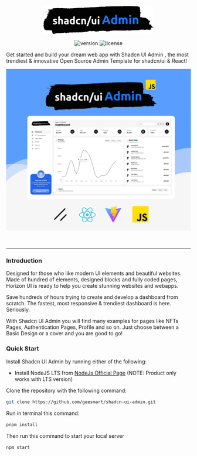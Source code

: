 
<div align=center>
<img alt="shadcn ui admin logo" width="300" src="https://github.com/geesmart/shadcn-ui-admin/blob/main/public/imgs/logo.png?raw=true" />

![version](https://img.shields.io/badge/version-2.0.0-brightgreen.svg)
![license](https://img.shields.io/badge/license-MIT-blue.svg)
</div>

Get started and build your dream web app with Shadcn UI Admin , the most trendiest &
innovative Open Source Admin Template for shadcn/ui & React!

[<img alt="shadcn ui admin" src="https://github.com/geesmart/shadcn-ui-admin/blob/main/public/imgs/design/home_b1.png?raw=true" /> ](https://github.com/geesmart/shadcn-ui-admin)

<p>&nbsp;</p>

---

### Introduction

Designed for those who like modern UI elements and beautiful websites. Made of
hundred of elements, designed blocks and fully coded pages, Horizon UI is ready
to help you create stunning websites and webapps.

Save hundreds of hours trying to create and develop a dashboard from scratch.
The fastest, most responsive & trendiest dashboard is here. Seriously.

With Shadcn UI Admin you will find many examples for pages like NFTs Pages,
Authentication Pages, Profile and so on. Just choose between a Basic Design or a
cover and you are good to go!

### Quick Start

Install Shadcn UI Admin by running either of the following:

- Install NodeJS LTS from
  [NodeJs Official Page](https://nodejs.org/en/)
  (NOTE: Product only works with LTS version)

Clone the repository with the following command:

```bash
git clone https://github.com/geesmart/shadcn-ui-admin.git
```

Run in terminal this command:

```bash
pnpm install
```

Then run this command to start your local server

```bash
npm start
```
